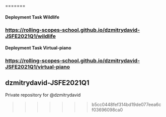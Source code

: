 
=======
#### Deployment Task Wildlife
### https://rolling-scopes-school.github.io/dzmitrydavid-JSFE2021Q1/wildlife

#### Deployment Task Virtual-piano
### https://rolling-scopes-school.github.io/dzmitrydavid-JSFE2021Q1/virtual-piano



## dzmitrydavid-JSFE2021Q1
Private repository for @dzmitrydavid
>>>>>>> b5cc0448fef314bd19de077eea6cf03696098ca0
